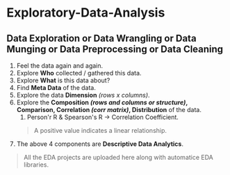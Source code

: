 # Exploratory-Data-Analysis

## Data Exploration or Data Wrangling or Data Munging or Data Preprocessing or Data Cleaning

1. Feel the data again and again.
2. Explore **Who** collected / gathered this data.
3. Explore **What** is this data about?
4. Find **Meta Data** of the data.
5. Explore the data **Dimension** _(rows x columns)_.
6. Explore the **Composition _(rows and columns or structure)_, Comparison, Correlation _(corr matrix)_, Distribution** of the data.
   1. Person'r R & Spearson's R -> Correlation Coefficient.
   > A positive value indicates a linear relationship.
7. The above 4 components are **Descriptive Data Analytics**.

> All the EDA projects are uploaded here along with automatice EDA libraries.
